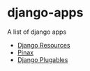 # django-apps
A list of django apps
* [Django Resources](http://code.djangoproject.com/wiki/DjangoResources)
* [Pinax](http://pinaxproject.com/)
* [Django Plugables](http://djangoplugables.com/)
